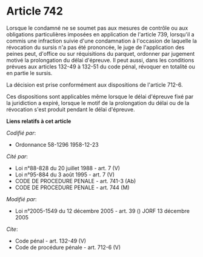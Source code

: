# Article 742

Lorsque le condamné ne se soumet pas aux mesures de contrôle ou aux obligations particulières imposées en application de
l'article 739, lorsqu'il a commis une infraction suivie d'une condamnation à l'occasion de laquelle la révocation du sursis
n'a pas été prononcée, le juge de l'application des peines peut, d'office ou sur réquisitions du parquet, ordonner par
jugement motivé la prolongation du délai d'épreuve. Il peut aussi, dans les conditions prévues aux articles 132-49 à 132-51
du code pénal, révoquer en totalité ou en partie le sursis. 

La décision est prise conformément aux dispositions de l'article 712-6. 

Ces dispositions sont applicables même lorsque le délai d'épreuve fixé par la juridiction a expiré, lorsque le motif de la
prolongation du délai ou de la révocation s'est produit pendant le délai d'épreuve.

**Liens relatifs à cet article**

_Codifié par_:

  - Ordonnance 58-1296 1958-12-23

_Cité par_:

  - Loi n°88-828 du 20 juillet 1988 - art. 7 (V)
  - Loi n°95-884 du 3 août 1995 - art. 7 (V)
  - CODE DE PROCEDURE PENALE - art. 741-3 (Ab)
  - CODE DE PROCEDURE PENALE - art. 744 (M)

_Modifié par_:

  - Loi n°2005-1549 du 12 décembre 2005 - art. 39 () JORF 13 décembre 2005

_Cite_:

  - Code pénal - art. 132-49 (V)
  - Code de procédure pénale - art. 712-6 (V)

